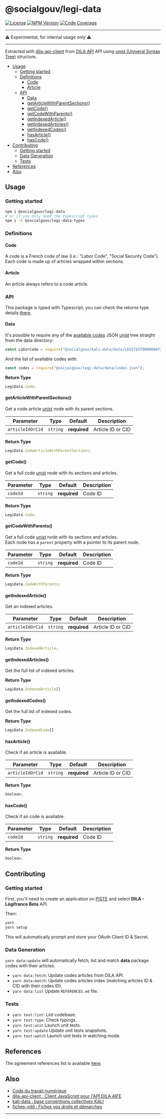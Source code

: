# @socialgouv/legi-data

[![License][img-license]][link-license] [![NPM Version][img-npm]][link-npm]
[![Code Coverage][img-coverage]][link-coverage]

---

:warning: Experimental, for internal usage only :warning:

---

Extracted with [dila-api-client][link-dila-api-client] from [DILA API][link-aife-api] API using
[unist (Univeral Syntax Tree)][link-unist] structure.

- [Usage](#usage)
  - [Getting started](#getting-started)
  - [Definitions](#definitions)
    - [Code](#code)
    - [Article](#article)
  - [API](#api)
    - [Data](#data)
    - [getArticleWithParentSections()](#getarticlewithparentsections)
    - [getCode()](#getcode)
    - [getCodeWithParents()](#getcodewithparents)
    - [getIndexedArticle()](#getindexedarticle)
    - [getIndexedArticles()](#getindexedarticles)
    - [getIndexedCodes()](#getindexedcodes)
    - [hasArticle()](#hasarticle)
    - [hasCode()](#hascode)
- [Contributing](#contributing)
  - [Getting started](#getting-started-1)
  - [Data Generation](#data-generation)
  - [Tests](#tests)
- [References](#references)
- [Also](#also)

## Usage

### Getting started

```sh
npm i @socialgouv/legi-data
# or if you only need the Typescript types
npm i -D @socialgouv/legi-data-types
```

### Definitions

#### Code

A code is a French code of law (i.e.: "Labor Code", "Social Security Code"). Each code is made up
of articles wrapped within sections.

#### Article

An article always refers to a code article.

### API

This package is typed with Typescript, you can check the returns type details [there][link-typings].

#### Data

It's possible to require any of the [available codes][link-code-references] JSON [unist][link-unist]
tree straight from the data directory:

```js
const LaborCode = require("@socialgouv/kali-data/data/LEGITEXT000006072050.json");
```

And the list of available codes with:

```js
const codes = require("@socialgouv/legi-data/data/index.json");
```

**Return Type**

```ts
LegiData.Code;
```

#### getArticleWithParentSections()

Get a code article [unist][link-unist] node with its parent sections.

| Parameter        | Type     | Default      | Description       |
| ---------------- | -------- | ------------ | ----------------- |
| `articleIdOrCid` | `string` | **required** | Article ID or CID |

**Return Type**

```ts
LegiData.CodeArticleWithParentSections;
```

#### getCode()

Get a full code [unist][link-unist] node with its sections and articles.

| Parameter | Type     | Default      | Description |
| --------- | -------- | ------------ | ----------- |
| `codeId`  | `string` | **required** | Code ID     |

**Return Type**

```ts
LegiData.Code;
```

#### getCodeWithParents()

Get a full code [unist][link-unist] node with its sections and articles.<br> Each node has a
`parent` property with a pointer to its parent node.

| Parameter | Type     | Default      | Description |
| --------- | -------- | ------------ | ----------- |
| `codeId`  | `string` | **required** | Code ID     |

**Return Type**

```ts
LegiData.CodeWithParents;
```

#### getIndexedArticle()

Get an indexed articles.

| Parameter        | Type     | Default      | Description       |
| ---------------- | -------- | ------------ | ----------------- |
| `articleIdOrCid` | `string` | **required** | Article ID or CID |

**Return Type**

```ts
LegiData.IndexedArticle;
```

#### getIndexedArticles()

Get the full list of indexed articles.

**Return Type**

```ts
LegiData.IndexedArticle[]
```

#### getIndexedCodes()

Get the full list of indexed codes.

**Return Type**

```ts
LegiData.IndexedCode[]
```

#### hasArticle()

Check if an article is available.

| Parameter        | Type     | Default      | Description       |
| ---------------- | -------- | ------------ | ----------------- |
| `articleIdOrCid` | `string` | **required** | Article ID or CID |

**Return Type**

```ts
boolean;
```

#### hasCode()

Check if an code is available.

| Parameter | Type     | Default      | Description |
| --------- | -------- | ------------ | ----------- |
| `codeId`  | `string` | **required** | Code ID     |

**Return Type**

```ts
boolean;
```

## Contributing

### Getting started

First, you'll need to create an application on [PISTE][link-aife-api] and select **DILA - Légifrance
Beta** API.

Then:

```sh
yarn
yarn setup
```

This will automatically prompt and store your OAuth Client ID & Secret.

### Data Generation

`yarn data:update` will automatically fetch, list and match **data** package codes with their
articles.

- `yarn data:fetch`: Update codes articles from DILA API.
- `yarn data:match`: Update codes articles index (matching articles ID & CID with their codes ID).
- `yarn data:list` Update `REFERENCES.md` file.

### Tests

- `yarn test:lint`: Lint codebase.
- `yarn test:type`: Check typings.
- `yarn test:unit` Launch unit tests.
- `yarn test:update` Update unit tests snapshots.
- `yarn test:watch` Launch unit tests in watching mode.

## References

The agreement references list is available [here][link-code-references].

## Also

- [Code du travail numérique](https://github.com/SocialGouv/code-du-travail-numerique)
- [dila-api-client : Client JavaScript pour l'API DILA AIFE](https://github.com/SocialGouv/dila-api-client)
- [kali-data : base conventions collectives KALI](https://github.com/SocialGouv/kali-data)
- [fiches-vdd : Fiches vos droits et démarches](https://github.com/SocialGouv/fiches-vdd)

---

[img-coverage]: https://badgen.net/codecov/c/github/SocialGouv/legi-data?style=flat-square
[img-license]: https://badgen.net/github/license/SocialGouv/legi-data?style=flat-square
[img-npm]: https://badgen.net/npm/v/@socialgouv/legi-data?style=flat-square
[link-coverage]: https://codecov.io/gh/SocialGouv/legi-data
[link-license]: https://github.com/SocialGouv/legi-data/blob/master/LICENSE
[link-npm]: https://www.npmjs.com/package/legi-data
[link-code-references]: https://github.com/SocialGouv/legi-data/blob/master/REFERENCES.md
[link-aife-api]: https://developer.aife.economie.gouv.fr
[link-dila-api-client]: https://github.com/SocialGouv/dila-api-client
[link-typings]: https://github.com/SocialGouv/legi-data/blob/master/src/index.d.ts
[link-unist]: https://github.com/syntax-tree/unist
